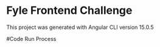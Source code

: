 # Fyle Frontend Challenge

This project was generated with Angular CLI version 15.0.5

#Code Run Process




